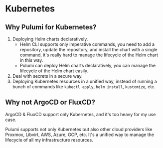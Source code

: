 # Kubernetes


## Why Pulumi for Kubernetes?

1. Deploying Helm charts declaratively.
   - Helm CLI supports only imperative commands, you need to add a repository, update the repository, 
     and install the chart with a single command,
     it's really hard to manage the lifecycle of the Helm chart in this way.
    - Pulumi can deploy Helm charts declaratively, you can manage the lifecycle of the Helm chart easily.
1. Deal with secrets in a secure way.
1. Deploying Kubernetes resources in a unified way, instead of running a bunch of commands like `kubectl apply`, `helm install`, `kustomize`, etc.

## Why not ArgoCD or FluxCD?

ArgoCD & FluxCD support only Kubernetes, and it's too heavy for my use case.

Pulumi supports not only Kubernetes but also other cloud providers like Proxmox, Libvirt, AWS, Azure, GCP, etc.
It's a unified way to manage the lifecycle of all my infrastructure resources.

